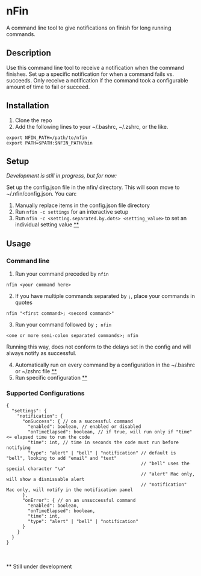 # nFin

A command line tool to give notifications on finish for long running commands.

## Description

Use this command line tool to receive a notification when the command finishes. 
Set up a specific notification for when a command fails vs. succeeds. 
Only receive a notification if the command took a configurable amount of time to fail or succeed.

## Installation

1. Clone the repo
2. Add the following lines to your ~/.bashrc, ~/.zshrc, or the like.
```shell
export NFIN_PATH=/path/to/nfin
export PATH=$PATH:$NFIN_PATH/bin
```

## Setup

*Development is still in progress, but for now:*

Set up the config.json file in the nfin/ directory. This will soon move to ~/.nfin/config.json. You can:
1. Manually replace items in the config.json file directory
2. Run `nfin -c settings` for an interactive setup
3. Run `nfin -c <setting.separated.by.dots> <setting_value>` to set an individual setting value [\*\*](#still-under-development)

## Usage

### Command line

1. Run your command preceded by `nfin`
```shell
nfin <your command here>
```

2. If you have multiple commands separated by `;`, place your commands in quotes
```shell
nfin "<first command>; <second command>"
```

3. Run your command followed by `; nfin`
```shell
<one or more semi-colon separated commands>; nfin
```
Running this way, does not conform to the delays set in the config and will always notify as successful.

4. Automatically run on every command by a configuration in the ~/.bashrc or ~/zshrc file [\*\*](#still-under-development)
5. Run specific configuration [\*\*](#still-under-development)

### Supported Configurations
```
{
  "settings": {
    "notification": {
      "onSuccess": { // on a successful command
        "enabled": boolean, // enabled or disabled
        "onTimeElapsed": boolean, // if true, will run only if "time" <= elapsed time to run the code
        "time": int, // time in seconds the code must run before notifying
        "type": "alert" | "bell" | "notification" // default is "bell", looking to add "email" and "text"
                                                  // "bell" uses the special character "\a"
                                                  // "alert" Mac only, will show a dismissable alert
                                                  // "notification" Mac only, will notify in the notification panel
      },
      "onError": { // on an unsuccessful command
        "enabled": boolean,
        "onTimeElapsed": boolean,
        "time": int,
        "type": "alert" | "bell" | "notification"
      }
    }
  }
}
```
<br>
<br>
<a name="still-under-development">** Still under development</a>
